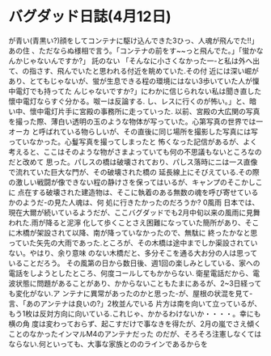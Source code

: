 # バグダッド日誌(4月12日)

が青い(青黒い?)顔をしてコンテナに駆け込んできた3ひっ、人魂が飛んでた!!」あの住
、ただならぬ様相で言う。「コンテナの前をす~~っと飛んでた。」「蛍かなんかじゃないんですか?」
託のない
「そんなに小さくなかった一-と私は外へ出て、の指さす、飛んでいたと思われる付近を眺めていた.その付
近には深い崛があり、とてもじゃないが、蛍が生息できる程の環境にはない3歩いていた人が懍中電灯でも持ってた
んじゃないですか?」にわかに信じられない私は聞き直した懷中電灯ならすぐ分かる。呶ーは反論する.
し、レスに行くのが怖い。」と、暗い中、懷中電灯片手に宮殿の事務所に走っていった.
以前、宮殿の大広関の写真を撮った際、薄白い透明の玉のような物体が写っていた。心第写真の世界では一オーカ
と呼ばれている物らしいが、その直後に同じ場所を撮影した写真には写っていなかった。心鬘写真を撮ってしまったと
怖くなった記信があるが、よく考えると、ここはそのような物がさまよっていても何の不思議もないところなのだと改めて
思った。パしスの橋は破壊されており、パしス落時にニは一ス直像で流れていた巨大な門が、その破壊された橋の
延長線上にそびえている.その際の激しい戦闘が像できない程の静けさを保ってはいるが、キャンプのそこかしこに
点在する破壊された建造物は、そこに執着のある無数の魂を呼び寄せているかのようだ-の見た人魂は、何
処に行きたかったのだろうか?
0風雨
日本では、現在大爾が続いているようだが、ここバグダッドでも2月中旬以来の風雨に見舞われた.雨が降ると泥濘
化して歩くことさえ困難になっていた簡所があり、そこに木橋が架設されて以降、南が降っていなかったので、無駄に
終ったかなと思っていた矢先の大雨であった.ところが、その木橋は途中までしか渠設されていない。やはり、余り意味
のない木橋だと、多分そこを通る大お分の人は思っていることだろう。
その風第の日から数日後、週1回の楽しみとしている、家への電話をしようとしたところ、何度コールしてもかからない.
衛星電話だから、電波状態に問題があることがあり、かからないこともたまにあるが、2~3日経っても変化がない.ア
ンテナに異常があったのかと思った-が、屋根の状混を見て-言、「あのアンテナは良いの?」2枚並んでいる
片方は南を向いて立っているが、もう1枚は反対方向に向いている.これじゃ、かかるわけないか・・・・。幸にも横の角
度は変わっておらず、起こすだけで事なきを得たが、2月の嵐でさえ傾くことのなかったインマルM4のアンテナだった
のだが、そろそろ注憲しなくてはならない.何といっても、大事な家族とののラインであるからを

